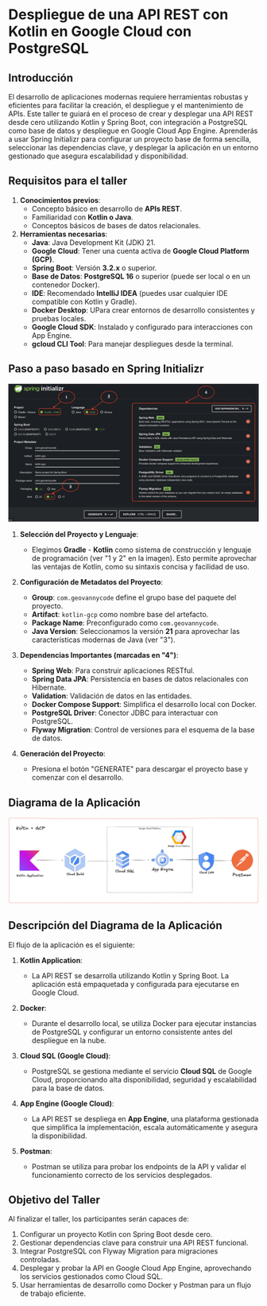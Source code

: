 # **Despliegue de una API REST con Kotlin en Google Cloud con PostgreSQL**

## **Introducción**

El desarrollo de aplicaciones modernas requiere herramientas robustas y eficientes para facilitar la creación, el despliegue y el mantenimiento de APIs. Este taller te guiará en el proceso de crear y desplegar una API REST desde cero utilizando Kotlin y Spring Boot, con integración a PostgreSQL como base de datos y despliegue en Google Cloud App Engine. Aprenderás a usar Spring Initializr para configurar un proyecto base de forma sencilla, seleccionar las dependencias clave, y desplegar la aplicación en un entorno gestionado que asegura escalabilidad y disponibilidad.

## **Requisitos para el taller**

1. **Conocimientos previos**:
    - Concepto básico en desarrollo de **APIs REST**.
    - Familiaridad con **Kotlin o Java**.
    - Conceptos básicos de bases de datos relacionales.
2. **Herramientas necesarias**:
    - **Java**: Java Development Kit (JDK) 21.
    - **Google Cloud**: Tener una cuenta activa de **Google Cloud Platform (GCP)**.
    - **Spring Boot**: Versión **3.2.x** o superior.
    - **Base de Datos**: **PostgreSQL 16** o superior (puede ser local o en un contenedor Docker).
    - **IDE**: Recomendado **IntelliJ IDEA** (puedes usar cualquier IDE compatible con Kotlin y Gradle).
    - **Docker Desktop**: UPara crear entornos de desarrollo consistentes y pruebas locales.
    - **Google Cloud SDK**: Instalado y configurado para interacciones con App Engine.
    - **gcloud CLI Tool**: Para manejar despliegues desde la terminal.

## **Paso a paso basado en Spring Initializr**

![GeoLabs Kotlin GCP](./files/Imagen01.png "GeoLabs Kotlin GCP")

1. **Selección del Proyecto y Lenguaje**:
    - Elegimos **Gradle** - **Kotlin** como sistema de construcción y lenguaje de programación (ver "1 y 2" en la imagen). Esto permite aprovechar las ventajas de Kotlin, como su sintaxis concisa y facilidad de uso.

2. **Configuración de Metadatos del Proyecto**:
    - **Group**: `com.geovannycode` define el grupo base del paquete del proyecto.
    - **Artifact**: `kotlin-gcp` como nombre base del artefacto.
    - **Package Name**: Preconfigurado como `com.geovannycode`.
    - **Java Version**: Seleccionamos la versión **21** para aprovechar las características modernas de Java (ver "3").

3. **Dependencias Importantes (marcadas en "4")**:
    - **Spring Web**: Para construir aplicaciones RESTful.
    - **Spring Data JPA**: Persistencia en bases de datos relacionales con Hibernate.
    - **Validation**: Validación de datos en las entidades.
    - **Docker Compose Support**: Simplifica el desarrollo local con Docker.
    - **PostgreSQL Driver**: Conector JDBC para interactuar con PostgreSQL.
    - **Flyway Migration**: Control de versiones para el esquema de la base de datos.

4. **Generación del Proyecto**:
    - Presiona el botón "GENERATE" para descargar el proyecto base y comenzar con el desarrollo.

## **Diagrama de la Aplicación**

![GeoLabs Kotlin GCP](./files/Kotlin-GCP.png "GeoLabs Kotlin GCP")

## **Descripción del Diagrama de la Aplicación**

El flujo de la aplicación es el siguiente:

1. **Kotlin Application**:
    - La API REST se desarrolla utilizando Kotlin y Spring Boot. La aplicación está empaquetada y configurada para ejecutarse en Google Cloud.

2. **Docker**:
    - Durante el desarrollo local, se utiliza Docker para ejecutar instancias de PostgreSQL y configurar un entorno consistente antes del despliegue en la nube.

3. **Cloud SQL (Google Cloud)**:
    - PostgreSQL se gestiona mediante el servicio **Cloud SQL** de Google Cloud, proporcionando alta disponibilidad, seguridad y escalabilidad para la base de datos.

4. **App Engine (Google Cloud)**:
    - La API REST se despliega en **App Engine**, una plataforma gestionada que simplifica la implementación, escala automáticamente y asegura la disponibilidad.

5. **Postman**:
    - Postman se utiliza para probar los endpoints de la API y validar el funcionamiento correcto de los servicios desplegados.

## **Objetivo del Taller**

Al finalizar el taller, los participantes serán capaces de:

1. Configurar un proyecto Kotlin con Spring Boot desde cero.
2. Gestionar dependencias clave para construir una API REST funcional.
3. Integrar PostgreSQL con Flyway Migration para migraciones controladas.
4. Desplegar y probar la API en Google Cloud App Engine, aprovechando los servicios gestionados como Cloud SQL.
5. Usar herramientas de desarrollo como Docker y Postman para un flujo de trabajo eficiente.